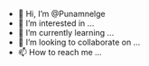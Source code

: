 - 👋 Hi, I’m @Punamnelge
- 👀 I’m interested in ...
- 🌱 I’m currently learning ...
- 💞️ I’m looking to collaborate on ...
- 📫 How to reach me ...

<!---
Punamnelge/Punamnelge is a ✨ special ✨ repository because its `README.md` (this file) appears on your GitHub profile.
You can click the Preview link to take a look at your changes.
--->
